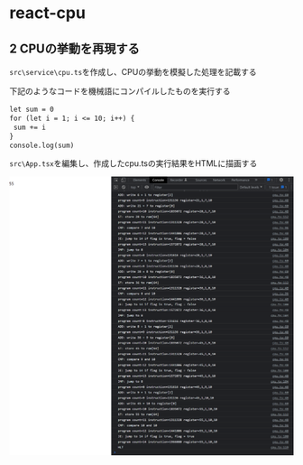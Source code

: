 # react-cpu

## 2 CPUの挙動を再現する

`src\service\cpu.ts`を作成し、CPUの挙動を模擬した処理を記載する

下記のようなコードを機械語にコンパイルしたものを実行する

```
let sum = 0
for (let i = 1; i <= 10; i++) {
 sum += i
}
console.log(sum)
```

`src\App.tsx`を編集し、作成したcpu.tsの実行結果をHTMLに描画する

![](./image.png)